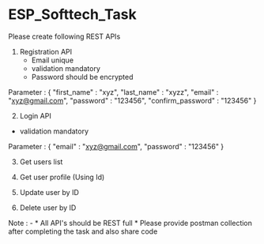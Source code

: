 # ESP_Softtech_Task

Please create following REST APIs

1. Registration API
   - Email unique
   - validation mandatory
   - Password should be encrypted

Parameter :
{
   "first_name" : "xyz",
   "last_name" : "xyzz",
   "email" : "xyz@gmail.com",
   "password" : "123456",
   "confirm_password" : "123456"
}

2. Login API
- validation mandatory

Parameter :
{
   "email" : "xyz@gmail.com",
   "password" : "123456"
}

3. Get users list

4. Get user profile (Using Id)

5. Update user by ID

6. Delete user by ID

Note : - * All API's should be REST full
         * Please provide postman collection after completing the task and also share code 
